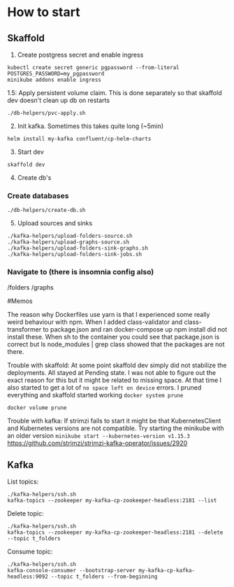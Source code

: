 # How to start

## Skaffold
1. Create postgress secret and enable ingress
```shell script
kubectl create secret generic pgpassword --from-literal POSTGRES_PASSWORD=my_pgpassword
minikube addons enable ingress
```

1.5: Apply persistent volume claim. This is done separately so that skaffold dev doesn't clean up db on restarts
```shell script
./db-helpers/pvc-apply.sh
```

2. Init kafka. Sometimes this takes quite long (~5min)
```shell script
helm install my-kafka confluent/cp-helm-charts
```

3. Start dev
```shell script
skaffold dev
```

4. Create db's

### Create databases
```shell script
./db-helpers/create-db.sh
```

5. Upload sources and sinks
```shell script
./kafka-helpers/upload-folders-source.sh
./kafka-helpers/upload-graphs-source.sh
./kafka-helpers/upload-folders-sink-graphs.sh
./kafka-helpers/upload-folders-sink-jobs.sh
```

### Navigate to (there is insomnia config also)

<minikube-ip>/folders
<minikube-ip>/graphs

#Memos

The reason why Dockerfiles use yarn is that I experienced some really weird behaviour with npm. When I added
class-validator and class-transformer to package.json and ran docker-compose up npm install did not install
these. When sh to the container you could see that package.json is correct but ls node_modules | grep class
showed that the packages are not there.

Trouble with skaffold: At some point skaffold dev simply did not stabilize the deployments. All stayed at Pending
state. I was not able to figure out the exact reason for this but it might be related to missing space. At 
that time I also started to get a lot of `no space left on device` errors. I pruned everything and skaffold started
working
`docker system prune`

`docker volume prune`

Trouble with kafka: If strimzi fails to start it might be that KubernetesClient and Kubernetes versions are not
compatible. Try starting the minikube with an older version `minikube start --kubernetes-version v1.15.3`
https://github.com/strimzi/strimzi-kafka-operator/issues/2920

## Kafka

List topics:
```shell script
./kafka-helpers/ssh.sh
kafka-topics --zookeeper my-kafka-cp-zookeeper-headless:2181 --list
```

Delete topic:
```shell script
./kafka-helpers/ssh.sh
kafka-topics --zookeeper my-kafka-cp-zookeeper-headless:2181 --delete --topic t_folders
```

Consume topic:
```shell script
./kafka-helpers/ssh.sh
kafka-console-consumer --bootstrap-server my-kafka-cp-kafka-headless:9092 --topic t_folders --from-beginning
```
